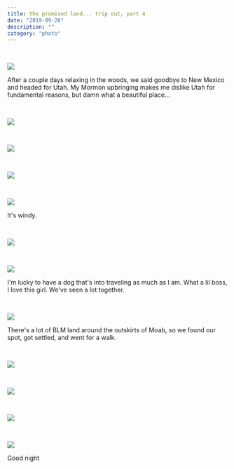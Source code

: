 ```yaml
---
title: the promised land... trip out, part 4
date: "2019-09-26"
description: ""
category: "photo"
---
```


&nbsp;

![ ](https://sosphotoblog.s3.us-east-2.amazonaws.com/blog/2019/2019-09-26/utahday1-1.jpg)

After a couple days relaxing in the woods, we said goodbye to New Mexico and headed for Utah. My Mormon upbringing makes me dislike Utah for fundamental reasons, but damn what a beautiful place...

&nbsp;

![ ](https://sosphotoblog.s3.us-east-2.amazonaws.com/blog/2019/2019-09-26/utahday1-2.jpg)

&nbsp;

![ ](https://sosphotoblog.s3.us-east-2.amazonaws.com/blog/2019/2019-09-26/utahday1-3.jpg)

&nbsp;

![ ](https://sosphotoblog.s3.us-east-2.amazonaws.com/blog/2019/2019-09-26/utahday1-4.jpg)

&nbsp;

![ ](https://sosphotoblog.s3.us-east-2.amazonaws.com/blog/2019/2019-09-26/utahday1-6.jpg)

It's windy.

&nbsp;

![ ](https://sosphotoblog.s3.us-east-2.amazonaws.com/blog/2019/2019-09-26/utahday1-5.jpg)

&nbsp;

![ ](https://sosphotoblog.s3.us-east-2.amazonaws.com/blog/2019/2019-09-26/utahday1-7.jpg)

I'm lucky to have a dog that's into traveling as much as I am. What a lil boss, I love this girl. We've seen a lot together.

&nbsp;

![ ](https://sosphotoblog.s3.us-east-2.amazonaws.com/blog/2019/2019-09-26/utahday1-8.jpg)

There's a lot of BLM land around the outskirts of Moab, so we found our spot, got settled, and went for a walk.

&nbsp;

![ ](https://sosphotoblog.s3.us-east-2.amazonaws.com/blog/2019/2019-09-26/utahday1-9.jpg)

&nbsp;

![ ](https://sosphotoblog.s3.us-east-2.amazonaws.com/blog/2019/2019-09-26/utahday1-10.jpg)

&nbsp;

![ ](https://sosphotoblog.s3.us-east-2.amazonaws.com/blog/2019/2019-09-26/utahday1-11.jpg)

&nbsp;

![ ](https://sosphotoblog.s3.us-east-2.amazonaws.com/blog/2019/2019-09-26/utahday1-12.jpg)

Good night
